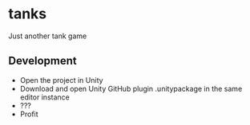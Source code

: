 # tanks
Just another tank game

## Development
* Open the project in Unity
* Download and open Unity GitHub plugin .unitypackage in the same editor instance
* ???
* Profit
